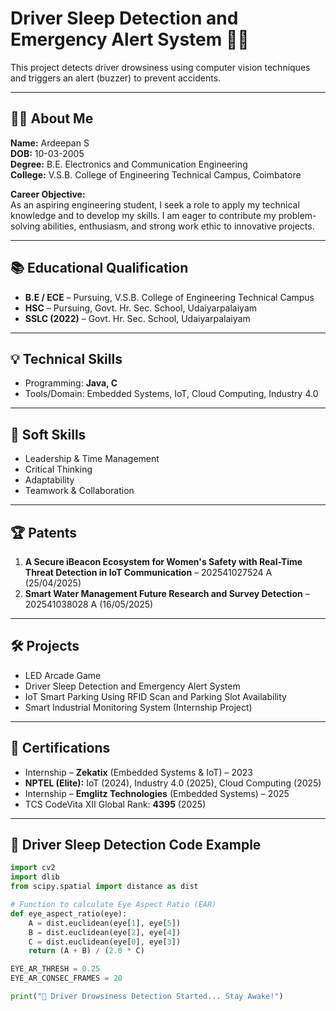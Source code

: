 # Driver Sleep Detection and Emergency Alert System 🚗💤

This project detects driver drowsiness using computer vision techniques and triggers an alert (buzzer) to prevent accidents.

---

## 👨‍💻 About Me
**Name:** Ardeepan S  
**DOB:** 10-03-2005  
**Degree:** B.E. Electronics and Communication Engineering  
**College:** V.S.B. College of Engineering Technical Campus, Coimbatore  

**Career Objective:**  
As an aspiring engineering student, I seek a role to apply my technical knowledge and to develop my skills. I am eager to contribute my problem-solving abilities, enthusiasm, and strong work ethic to innovative projects.

---

## 📚 Educational Qualification
- **B.E / ECE** – Pursuing, V.S.B. College of Engineering Technical Campus  
- **HSC** – Pursuing, Govt. Hr. Sec. School, Udaiyarpalaiyam  
- **SSLC (2022)** – Govt. Hr. Sec. School, Udaiyarpalaiyam  

---

## 💡 Technical Skills
- Programming: **Java, C**
- Tools/Domain: Embedded Systems, IoT, Cloud Computing, Industry 4.0  

---

## 🌟 Soft Skills
- Leadership & Time Management  
- Critical Thinking  
- Adaptability  
- Teamwork & Collaboration  

---

## 🏆 Patents
1. **A Secure iBeacon Ecosystem for Women's Safety with Real-Time Threat Detection in IoT Communication** – 202541027524 A (25/04/2025)  
2. **Smart Water Management Future Research and Survey Detection** – 202541038028 A (16/05/2025)  

---

## 🛠 Projects
- LED Arcade Game  
- Driver Sleep Detection and Emergency Alert System  
- IoT Smart Parking Using RFID Scan and Parking Slot Availability  
- Smart Industrial Monitoring System (Internship Project)  

---

## 📜 Certifications
- Internship – **Zekatix** (Embedded Systems & IoT) – 2023  
- **NPTEL (Elite):** IoT (2024), Industry 4.0 (2025), Cloud Computing (2025)  
- Internship – **Emglitz Technologies** (Embedded Systems) – 2025  
- TCS CodeVita XII Global Rank: **4395** (2025)  

---

## 🚀 Driver Sleep Detection Code Example

```python
import cv2
import dlib
from scipy.spatial import distance as dist

# Function to calculate Eye Aspect Ratio (EAR)
def eye_aspect_ratio(eye):
    A = dist.euclidean(eye[1], eye[5])
    B = dist.euclidean(eye[2], eye[4])
    C = dist.euclidean(eye[0], eye[3])
    return (A + B) / (2.0 * C)

EYE_AR_THRESH = 0.25
EYE_AR_CONSEC_FRAMES = 20

print("🚗 Driver Drowsiness Detection Started... Stay Awake!")

